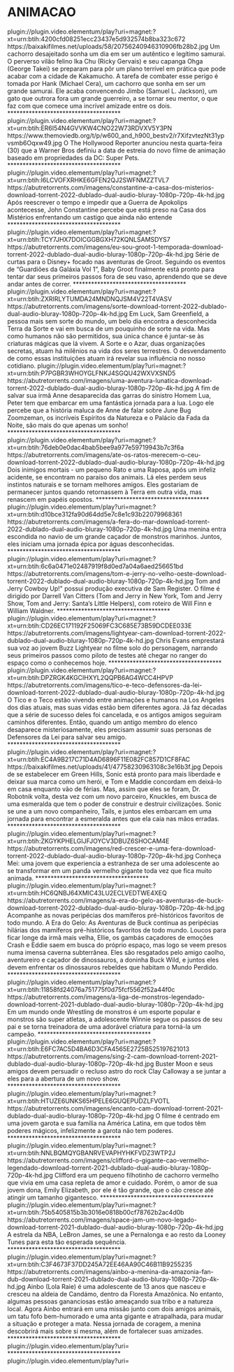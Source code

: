 # ANIMACAO

<item>
<title>[COLOR silver][B] O Lendário Cão Guerreiro - Legendado (2022) [/COLOR][/B][COLOR BLUE]  FULL HD  [B][/COLOR][/B]</title>
<link>plugin://plugin.video.elementum/play?uri=magnet:?xt=urn:btih:4200cfd08251ecc23437e5d932574b8ba323c672</link>
<thumbnail>https://baixakifilmes.net/uploads/58/20756240946310906fb28b2.jpg</thumbnail>
<fanart></fanart>
<info>Um cachorro desajeitado sonha um dia em ser um autêntico e legítimo samurai. O perverso vilão felino Ika Chu (Ricky Gervais) e seu capanga Ohga (George Takei) se preparam para pôr um plano terrível em prática que pode acabar com a cidade de Kakamucho. A tarefa de combater esse perigo é tomada por Hank (Michael Cera), um cachorro que sonha em ser um grande samurai. Ele acaba convencendo Jimbo (Samuel L. Jackson), um gato que outrora fora um grande guerreiro, a se tornar seu mentor, o que faz com que comece uma incrível amizade entre os dois.</info>
</item> 
*************************************

<item>
<title>[COLOR silver][B]DC LIGA DOS SUPER PETS  [/COLOR][/B][COLOR BLUE]  FULL HD  [B][/COLOR][/B]</title>
<link>plugin://plugin.video.elementum/play?uri=magnet:?xt=urn:btih:ER6I54N4GVVKW4CNO22W73RDVXV5Y3PN</link>
<thumbnail>https://www.themoviedb.org/t/p/w600_and_h900_bestv2/r7XifzvtezNt31ypvsmb6Oqxw49.jpg</thumbnail>
<fanart></fanart>
<info>O The Hollywood Reporter anunciou nesta quarta-feira (30) que a Warner Bros definiu a data de estreia do novo filme de animação baseado em propriedades da DC: Super Pets.</info>
</item> 
*************************************
<item>
<title>[COLOR silver][B] CONSTANTINE [/COLOR][/B][COLOR BLUE]  FULL HD  [B][/COLOR][/B]</title>
<link>plugin://plugin.video.elementum/play?uri=magnet:?xt=urn:btih:I6LCVOFXRHKE6GFEN2QJ2SWFNMZZTVL7</link>
<thumbnail>https://abutretorrents.com/imagens/constantine-a-casa-dos-misterios-download-torrent-2022-dublado-dual-audio-bluray-1080p-720p-4k-hd.jpg</thumbnail>
<fanart></fanart>
<info>Após reescrever o tempo e impedir que a Guerra de Apokolips acontecesse, John Constantine percebe que está preso na Casa dos Mistérios enfrentando um castigo que ainda não entende</info>
</item> 
*************************************


<item>
<title>[COLOR yelow][B] SÉRIE: [/COLOR] [COLOR BLUE] Eu Sou Groot - 1ª Temporada [B][/COLOR][/B][COLOR BLUE]  FULL HD  [B][/COLOR][/B]</title>
<link>plugin://plugin.video.elementum/play?uri=magnet:?xt=urn:btih:TCY7JHX7DOICGGBGXH72KQNLSAMSDYS7</link>
<thumbnail>https://abutretorrents.com/imagens/eu-sou-groot-1-temporada-download-torrent-2022-dublado-dual-audio-bluray-1080p-720p-4k-hd.jpg</thumbnail>
<fanart></fanart>
<info>Série de curtas para o Disney+ focado nas aventuras de Groot. Seguindo os eventos de “Guardiões da Galáxia Vol 1”, Baby Groot finalmente está pronto para tentar dar seus primeiros passos fora de seu vaso, aprendendo que se deve andar antes de correr.</info>
</item> 
*************************************


<item>
<title>[COLOR silver][B] Sorte [/COLOR][/B][COLOR BLUE]  FULL HD  [B][/COLOR][/B]</title>
<link>plugin://plugin.video.elementum/play?uri=magnet:?xt=urn:btih:ZXRIRLYTUMDA24MNDNQJSM4V22T4VASV</link>
<thumbnail>https://abutretorrents.com/imagens/sorte-download-torrent-2022-dublado-dual-audio-bluray-1080p-720p-4k-hd.jpg</thumbnail>
<fanart></fanart>
<info>Em Luck, Sam Greenfield, a pessoa mais sem sorte do mundo, um belo dia encontra a desconhecida Terra da Sorte e vai em busca de um pouquinho de sorte na vida. Mas como humanos não são permitidos, sua única chance é juntar-se às criaturas mágicas que lá vivem. A Sorte e o Azar, duas organizações secretas, atuam há milênios na vida dos seres terrestres. O desvendamento de como essas instituições atuam irá revelar sua influência no nosso cotidiano.</info>
</item> 


<item>
<title>[COLOR silver][B] Uma Aventura Lunática [/COLOR][/B][COLOR BLUE]  FULL HD  [B][/COLOR][/B]</title>
<link>plugin://plugin.video.elementum/play?uri=magnet:?xt=urn:btih:P7PGBR3WHOYGLFNKJ4SGQU42WXVXSND5</link>
<thumbnail>https://abutretorrents.com/imagens/uma-aventura-lunatica-download-torrent-2022-dublado-dual-audio-bluray-1080p-720p-4k-hd.jpg</thumbnail>
<fanart></fanart>
<info>A fim de salvar sua irmã Anne desaparecida das garras do sinistro Homem Lua, Peter tem que embarcar em uma fantástica jornada para a lua. Logo ele percebe que a história maluca de Anne de falar sobre June Bug Zoomzeman, os incríveis Espíritos da Natureza e o Palácio da Fada da Noite, são mais do que apenas um sonho!</info>
</item> 
*************************************

<item>
<title>[COLOR silver][B]  Até os Ratos Merecem o Céu [/COLOR][/B][COLOR BLUE]  FULL HD  [B][/COLOR][/B]</title>
<link>plugin://plugin.video.elementum/play?uri=magnet:?xt=urn:btih:76deb0e0dac4bab5bee9a977e59719943b7c3f6a</link>
<thumbnail>https://abutretorrents.com/imagens/ate-os-ratos-merecem-o-ceu-download-torrent-2022-dublado-dual-audio-bluray-1080p-720p-4k-hd.jpg</thumbnail>
<fanart></fanart>
<info> Dois inimigos mortais - um pequeno Rato e uma Raposa, após um infeliz acidente, se encontram no paraíso dos animais. Lá eles perdem seus instintos naturais e se tornam melhores amigos. Eles gostariam de permanecer juntos quando retornassem à Terra em outra vida, mas renascem em papéis opostos.</info>
</item> 
*************************************

<item>
<title>[COLOR silver][B] A Fera do Mar [/COLOR][/B][COLOR BLUE]  FULL HD  [B][/COLOR][/B]</title>
<link>plugin://plugin.video.elementum/play?uri=magnet:?xt=urn:btih:d10bce312fa90d64dd5e7c8e1c93b22079968361</link>
<thumbnail>https://abutretorrents.com/imagens/a-fera-do-mar-download-torrent-2022-dublado-dual-audio-bluray-1080p-720p-4k-hd.jpg</thumbnail>
<fanart></fanart>
<info> Uma menina entra escondida no navio de um grande caçador de monstros marinhos. Juntos, eles iniciam uma jornada épica por águas desconhecidas.</info>
</item> 
*************************************

<item>
<title>[COLOR silver][B] Tom e Jerry no Velho Oeste [/COLOR][/B][COLOR BLUE]  FULL HD  [B][/COLOR][/B]</title>
<link>plugin://plugin.video.elementum/play?uri=magnet:?xt=urn:btih:6c6a0471e02487919f8d0ed7a04a6aed256651bd</link>
<thumbnail>https://abutretorrents.com/imagens/tom-e-jerry-no-velho-oeste-download-torrent-2022-dublado-dual-audio-bluray-1080p-720p-4k-hd.jpg</thumbnail>
<fanart></fanart>
<info>Tom and Jerry Cowboy Up!" possui produção executiva de Sam Register. O filme é dirigido por Darrell Van Citters (Tom and Jerry in New York, Tom and Jerry Show, Tom and Jerry: Santa’s Little Helpers), com roteiro de Will Finn e William Waldner.</info>
</item> 
*************************************

<item>
<title>[COLOR silver][B] Lightyear [/COLOR][/B][COLOR BLUE]  FULL HD  [B][/COLOR][/B]</title>
<link>plugin://plugin.video.elementum/play?uri=magnet:?xt=urn:btih:CD26EC171192F25069FC3C685E73B59DCDEE033E</link>
<thumbnail>https://abutretorrents.com/imagens/lightyear-cam-download-torrent-2022-dublado-dual-audio-bluray-1080p-720p-4k-hd.jpg</thumbnail>
<fanart></fanart>
<info>Chris Evans emprestará sua voz ao jovem Buzz Lightyear no filme solo do personagem, narrando seus primeiros passos como piloto de testes até chegar no ranger do espaço como o conhecemos hoje.</info>
</item> 
*************************************

<item>
<title>[COLOR silver][B] Tico e Teco - Defensores da Lei  [/COLOR][/B][COLOR BLUE]  FULL HD  [B][/COLOR][/B]</title>
<link>plugin://plugin.video.elementum/play?uri=magnet:?xt=urn:btih:DPZRGK4KGCIHXYL2QQPB6AG4WCC4HPVP</link>
<thumbnail>https://abutretorrents.com/imagens/tico-e-teco-defensores-da-lei-download-torrent-2022-dublado-dual-audio-bluray-1080p-720p-4k-hd.jpg</thumbnail>
<fanart></fanart>
<info>O Tico e o Teco estão vivendo entre animações e humanos na Los Angeles dos dias atuais, mas suas vidas estão bem diferentes agora. Já faz décadas que a série de sucesso deles foi cancelada, e os antigos amigos seguiram caminhos diferentes. Então, quando um antigo membro do elenco desaparece misteriosamente, eles precisam assumir suas personas de Defensores da Lei para salvar seu amigo.</info>
</item> 
*************************************

<item>
<title>[COLOR silver][B] Sonic 2 - O Filme [/COLOR][/B][COLOR BLUE]  FULL HD  [B][/COLOR][/B]</title>
<link>plugin://plugin.video.elementum/play?uri=magnet:?xt=urn:btih:EC4A9B217C71D4AD6896F11E082FC857D1CF8FAC</link>
<thumbnail>https://baixakifilmes.net/uploads/41/47758230963108c3e16b3f.jpg</thumbnail>
<fanart></fanart>
<info>Depois de se estabelecer em Green Hills, Sonic está pronto para mais liberdade e deixar sua marca como um herói, e Tom e Maddie concordam em deixá-lo em casa enquanto vão de férias. Mas, assim que eles se foram, Dr. Robotnik volta, desta vez com um novo parceiro, Knuckles, em busca de uma esmeralda que tem o poder de construir e destruir civilizações. Sonic se une a um novo companheiro, Tails, e juntos eles embarcam em uma jornada para encontrar a esmeralda antes que ela caia nas mãos erradas.</info>
</item> 
*************************************

<item>
<title>[COLOR silver][B] Red - Crescer é uma Fera [/COLOR][/B][COLOR BLUE]  FULL HD  [B][/COLOR][/B]</title>
<link>plugin://plugin.video.elementum/play?uri=magnet:?xt=urn:btih:ZKGYKPHELGIJFJOYCV3DBUZ6SHOCAM4E</link>
<thumbnail>https://abutretorrents.com/imagens/red-crescer-e-uma-fera-download-torrent-2022-dublado-dual-audio-bluray-1080p-720p-4k-hd.jpg</thumbnail>
<fanart></fanart>
<info>Conheça Mei: uma jovem que experiencia a estranheza de ser uma adolescente ao se transformar em um panda vermelho gigante toda vez que fica muito animada.</info>
</item> 
*************************************

<item>
<title>[COLOR silver][B] A Era do Gelo - As Aventuras de Buck  [/COLOR][/B][COLOR BLUE]  FULL HD  [B][/COLOR][/B]</title>
<link>plugin://plugin.video.elementum/play?uri=magnet:?xt=urn:btih:HC6QNBJ64XMIC43LU2ECLVEDTWE4XEQ</link>
<thumbnail>https://abutretorrents.com/imagens/a-era-do-gelo-as-aventuras-de-buck-download-torrent-2022-dublado-dual-audio-bluray-1080p-720p-4k-hd.jpg</thumbnail>
<fanart></fanart>
<info>Acompanhe as novas peripécias dos mamíferos pré-históricos favoritos de todo mundo. A Era do Gelo: As Aventuras de Buck continua as peripécias hilárias dos mamíferos pré-históricos favoritos de todo mundo. Loucos para ficar longe da irmã mais velha, Ellie, os gambás caçadores de emoções Crash e Eddie saem em busca do próprio espaço, mas logo se veem presos numa imensa caverna subterrânea. Eles são resgatados pelo amigo caolho, aventureiro e caçador de dinossauros, a doninha Buck Wild, e juntos eles devem enfrentar os dinossauros rebeldes que habitam o Mundo Perdido.</info>
</item> 
*************************************

<item>
<title>[COLOR silver][B] A LIGA DE MONSTROS [/COLOR][/B][COLOR BLUE]  FULL HD  [B][/COLOR][/B]</title>
<link>plugin://plugin.video.elementum/play?uri=magnet:?xt=urn:btih:11858fd24076a751775f0d75fcf5562f52a44f0c</link>
<thumbnail>https://abutretorrents.com/imagens/a-liga-de-monstros-legendado-download-torrent-2021-dublado-dual-audio-bluray-1080p-720p-4k-hd.jpg</thumbnail>
<fanart></fanart>
<info>Em um mundo onde Wrestling de monstros é um esporte popular e monstros são super atletas, a adolescente Winnie segue os passos de seu pai e se torna treinadora de uma adorável criatura para torná-la um campeão.</info>
</item> 
*************************************

<item>
<title>[COLOR silver][B] SING 2 [/COLOR][/B][COLOR BLUE]  FULL HD  [B][/COLOR][/B]</title>
<link>plugin://plugin.video.elementum/play?uri=magnet:?xt=urn:btih:E6FC7AC5D4BA6D3CFA4565E2725B525197621013</link>
<thumbnail>https://abutretorrents.com/imagens/sing-2-cam-download-torrent-2021-dublado-dual-audio-bluray-1080p-720p-4k-hd.jpg</thumbnail>
<fanart></fanart>
<info>Buster Moon e seus amigos devem persuadir o recluso astro do rock Clay Calloway a se juntar a eles para a abertura de um novo show.</info>
</item> 
*************************************

<item>
<title>[COLOR silver][B] ENCANTO [/COLOR][/B][COLOR BLUE]  FULL HD  [B][/COLOR][/B]</title>
<link>plugin://plugin.video.elementum/play?uri=magnet:?xt=urn:btih:HTUZE6UNKS65HPELE6GUQEPUDZLFVOTL</link>
<thumbnail>https://abutretorrents.com/imagens/encanto-cam-download-torrent-2021-dublado-dual-audio-bluray-1080p-720p-4k-hd.jpg</thumbnail>
<fanart></fanart>
<info>O filme é centrado em uma jovem garota e sua família na América Latina, em que todos têm poderes mágicos, infelizmente a garota não tem poderes.</info>
</item> 
*************************************

<item>
<title>[COLOR silver][B] Clifford - O Gigante Cão Vermelho [/COLOR][/B][COLOR BLUE]  FULL HD  [B][/COLOR][/B]</title>
<link>plugin://plugin.video.elementum/play?uri=magnet:?xt=urn:btih:NNLBQMQYGBANRVEVAPHYHKFVDZ3WTP2J</link>
<thumbnail>https://abutretorrents.com/imagens/clifford-o-gigante-cao-vermelho-legendado-download-torrent-2021-dublado-dual-audio-bluray-1080p-720p-4k-hd.jpg</thumbnail>
<fanart></fanart>
<info>Clifford era um pequeno filhotinho de cachorro vermelho que vivia em uma casa repleta de amor e cuidado. Porém, o amor de sua jovem dona, Emily Elizabeth, por ele é tão grande, que o cão cresce até atingir um tamanho gigantesco.</info>
</item> 
*************************************

<item>
<title>[COLOR silver][B] Space Jam - Um Novo Legado [/COLOR][/B][COLOR BLUE]  FULL HD  [B][/COLOR][/B]</title>
<link>plugin://plugin.video.elementum/play?uri=magnet:?xt=urn:btih:75b5405815b3b3016e0818b00cf78762b2ac4d0b</link>
<thumbnail>https://abutretorrents.com/imagens/space-jam-um-novo-legado-download-torrent-2021-dublado-dual-audio-bluray-1080p-720p-4k-hd.jpg</thumbnail>
<fanart></fanart>
<info> A estrela da NBA, LeBron James, se une a Pernalonga e ao resto da Looney Tunes para esta tão esperada sequência.</info>
</item> 
*************************************

<item>
<title>[COLOR silver][B] Ainbo - A Menina da Amazônia  [/COLOR][/B][COLOR BLUE]  FULL HD  [B][/COLOR][/B]</title>
<link>plugin://plugin.video.elementum/play?uri=magnet:?xt=urn:btih:C3F4673F37DD245A72EE46AA90C46B11B9255235</link>
<thumbnail>https://abutretorrents.com/imagens/ainbo-a-menina-da-amazonia-fan-dub-download-torrent-2021-dublado-dual-audio-bluray-1080p-720p-4k-hd.jpg</thumbnail>
<fanart></fanart>
<info> Ainbo (Lola Raie) é uma adolescente de 13 anos que nasceu e cresceu na aldeia de Candámo, dentro da Floresta Amazônica. No entanto, algumas pessoas gananciosas estão ameaçando sua tribo e a natureza local. Agora Ainbo entrará em uma missão junto com dois amigos animais, um tatu fofo bem-humorado e uma anta gigante e atrapalhada, para mudar a situação e proteger a mata. Nessa jornada de coragem, a menina descobrirá mais sobre si mesma, além de fortalecer suas amizades.</info>
</item> 
*************************************

<item>
<title>[COLOR silver][B]  [/COLOR][/B][COLOR BLUE]  FULL HD  [B][/COLOR][/B]</title>
<link>plugin://plugin.video.elementum/play?uri=</link>
<thumbnail></thumbnail>
<fanart></fanart>
<info></info>
</item> 
*************************************

<item>
<title>[COLOR silver][B]  [/COLOR][/B][COLOR BLUE]  FULL HD  [B][/COLOR][/B]</title>
<link>plugin://plugin.video.elementum/play?uri=</link>
<thumbnail></thumbnail>
<fanart></fanart>
<info></info>
</item> 


